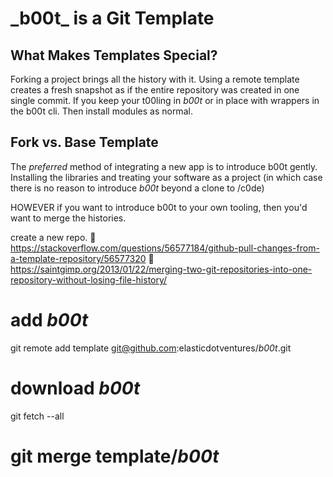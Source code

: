 
# \_b00t_ is a Git Template

## What Makes Templates Special?
Forking a project brings all the history with it. 
Using a remote template creates a fresh snapshot as if the entire repository was created in one single commit.  If you keep your t00ling in _b00t_ or in place with wrappers in the b00t cli.  Then install modules as normal. 

## Fork vs. Base Template
The *preferred* method of integrating a new app is to
introduce b00t gently. Installing the libraries and treating your software as a project (in which case there is no reason to introduce _b00t_ beyond a clone to /c0de)

HOWEVER if you want to introduce b00t to your own tooling, then you'd want to merge the histories. 

create a new repo.
🍰 https://stackoverflow.com/questions/56577184/github-pull-changes-from-a-template-repository/56577320
🍰  https://saintgimp.org/2013/01/22/merging-two-git-repositories-into-one-repository-without-losing-file-history/



# add _b00t_
git remote add template git@github.com:elasticdotventures/_b00t_.git
# download _b00t_ 
git fetch --all
# git merge template/_b00t_

```

